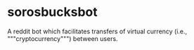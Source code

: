 # sorosbucksbot

A reddit bot which facilitates transfers of virtual currency (i.e., """cryptocurrency""") between users.